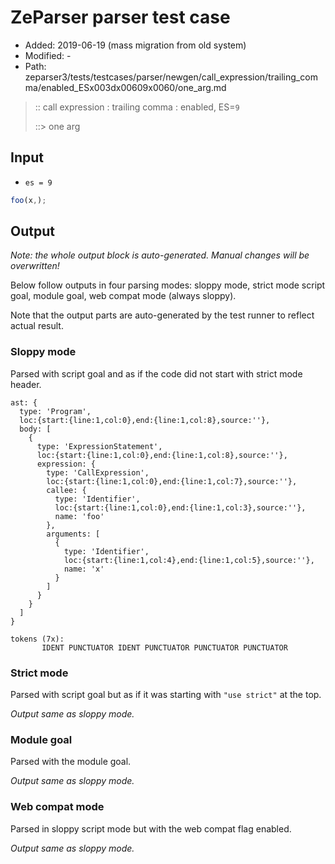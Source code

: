 # ZeParser parser test case

- Added: 2019-06-19 (mass migration from old system)
- Modified: -
- Path: zeparser3/tests/testcases/parser/newgen/call_expression/trailing_comma/enabled_ESx003dx00609x0060/one_arg.md

> :: call expression : trailing comma : enabled, ES=`9`
>
> ::> one arg

## Input

- `es = 9`

`````js
foo(x,);
`````

## Output

_Note: the whole output block is auto-generated. Manual changes will be overwritten!_

Below follow outputs in four parsing modes: sloppy mode, strict mode script goal, module goal, web compat mode (always sloppy).

Note that the output parts are auto-generated by the test runner to reflect actual result.

### Sloppy mode

Parsed with script goal and as if the code did not start with strict mode header.

`````
ast: {
  type: 'Program',
  loc:{start:{line:1,col:0},end:{line:1,col:8},source:''},
  body: [
    {
      type: 'ExpressionStatement',
      loc:{start:{line:1,col:0},end:{line:1,col:8},source:''},
      expression: {
        type: 'CallExpression',
        loc:{start:{line:1,col:0},end:{line:1,col:7},source:''},
        callee: {
          type: 'Identifier',
          loc:{start:{line:1,col:0},end:{line:1,col:3},source:''},
          name: 'foo'
        },
        arguments: [
          {
            type: 'Identifier',
            loc:{start:{line:1,col:4},end:{line:1,col:5},source:''},
            name: 'x'
          }
        ]
      }
    }
  ]
}

tokens (7x):
       IDENT PUNCTUATOR IDENT PUNCTUATOR PUNCTUATOR PUNCTUATOR
`````

### Strict mode

Parsed with script goal but as if it was starting with `"use strict"` at the top.

_Output same as sloppy mode._

### Module goal

Parsed with the module goal.

_Output same as sloppy mode._

### Web compat mode

Parsed in sloppy script mode but with the web compat flag enabled.

_Output same as sloppy mode._
